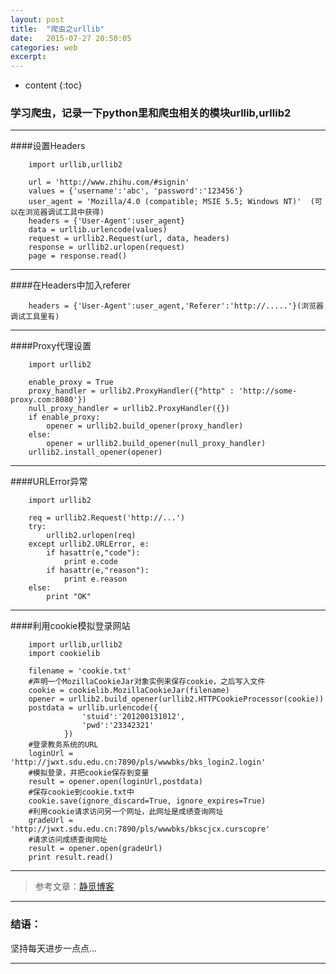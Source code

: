 ```yaml
---
layout: post
title:  "爬虫之urllib"
date:   2015-07-27 20:50:05
categories: web
excerpt: 
---
```


* content
{:toc}


### 学习爬虫，记录一下python里和爬虫相关的模块urllib,urllib2

---

####设置Headers
            
        import urllib,urllib2
            
        url = 'http://www.zhihu.com/#signin'
        values = {'username':'abc', 'password':'123456'}
        user_agent = 'Mozilla/4.0 (compatible; MSIE 5.5; Windows NT)'  (可以在浏览器调试工具中获得)
        headers = {'User-Agent':user_agent}
        data = urllib.urlencode(values)
        request = urllib2.Request(url, data, headers)
        response = urllib2.urlopen(request)
        page = response.read()

---

####在Headers中加入referer

        headers = {'User-Agent':user_agent,'Referer':'http://.....'}(浏览器调试工具里有)

---

####Proxy代理设置
        
        import urllib2
        
        enable_proxy = True
        proxy_handler = urllib2.ProxyHandler({"http" : 'http://some-proxy.com:8080'})
        null_proxy_handler = urllib2.ProxyHandler({})
        if enable_proxy:
            opener = urllib2.build_opener(proxy_handler)
        else:
            opener = urllib2.build_opener(null_proxy_handler)
        urllib2.install_opener(opener)

---

####URLError异常

        import urllib2

        req = urllib2.Request('http://...')
        try:
            urllib2.urlopen(req)
        except urllib2.URLError, e:
            if hasattr(e,"code"):
                print e.code
            if hasattr(e,"reason"):
                print e.reason
        else:
            print "OK"

---

####利用cookie模拟登录网站

        import urllib,urllib2
        import cookielib
         
        filename = 'cookie.txt'
        #声明一个MozillaCookieJar对象实例来保存cookie，之后写入文件
        cookie = cookielib.MozillaCookieJar(filename)
        opener = urllib2.build_opener(urllib2.HTTPCookieProcessor(cookie))
        postdata = urllib.urlencode({
                    'stuid':'201200131012',
                    'pwd':'23342321'
                })
        #登录教务系统的URL
        loginUrl = 'http://jwxt.sdu.edu.cn:7890/pls/wwwbks/bks_login2.login'
        #模拟登录，并把cookie保存到变量
        result = opener.open(loginUrl,postdata)
        #保存cookie到cookie.txt中
        cookie.save(ignore_discard=True, ignore_expires=True)
        #利用cookie请求访问另一个网址，此网址是成绩查询网址
        gradeUrl = 'http://jwxt.sdu.edu.cn:7890/pls/wwwbks/bkscjcx.curscopre'
        #请求访问成绩查询网址
        result = opener.open(gradeUrl)
        print result.read()
            
---            

> 参考文章：[静觅博客](http://cuiqingcai.com/968.html)

---

### 结语：

坚持每天进步一点点...

---